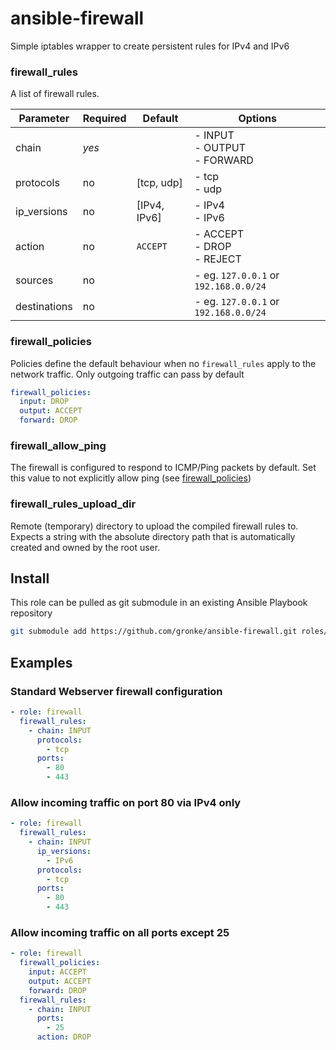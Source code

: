 ansible-firewall
================

Simple iptables wrapper to create persistent rules for IPv4 and IPv6

### firewall_rules
A list of firewall rules.

| Parameter     | Required  | Default       | Options                                 |
| ------------- | --------- | ------------- | ----------------------------------------|
| chain         | *yes*     |               | - INPUT<br>- OUTPUT<br>- FORWARD        |
| protocols     | no        | [tcp, udp]    | - tcp<br>- udp                          |
| ip_versions   | no        | [IPv4, IPv6]  | - IPv4<br>- IPv6                        |
| action        | no        | `ACCEPT`      | - ACCEPT<br>- DROP<br>- REJECT          |
| sources       | no        |               | - eg. `127.0.0.1` or `192.168.0.0/24`   |
| destinations  | no        |               | - eg. `127.0.0.1` or `192.168.0.0/24`   |


### firewall_policies
Policies define the default behaviour when no `firewall_rules` apply to the network traffic. Only outgoing traffic can pass by default 
```yaml
firewall_policies:
  input: DROP
  output: ACCEPT
  forward: DROP
```

### firewall_allow_ping
The firewall is configured to respond to ICMP/Ping packets by default. Set this value to not explicitly allow ping (see [firewall_policies](#firewall_policies))

### firewall_rules_upload_dir
Remote (temporary) directory to upload the compiled firewall rules to. Expects a string with the absolute directory path that is automatically created and owned by the root user.

Install
-------
This role can be pulled as git submodule in an existing Ansible Playbook repository
```bash
git submodule add https://github.com/gronke/ansible-firewall.git roles/gronke.firewall
```

Examples
--------

### Standard Webserver firewall configuration
```yaml
- role: firewall
  firewall_rules:
    - chain: INPUT
      protocols:
        - tcp
      ports:
        - 80
        - 443
```

### Allow incoming traffic on port 80 via IPv4 only
```yaml
- role: firewall
  firewall_rules:
    - chain: INPUT
      ip_versions:
        - IPv6
      protocols:
        - tcp
      ports:
        - 80
        - 443
```

### Allow incoming traffic on all ports except 25
```yaml
- role: firewall
  firewall_policies:
    input: ACCEPT
    output: ACCEPT
    forward: DROP
  firewall_rules:
    - chain: INPUT
      ports:
        - 25
      action: DROP
```
